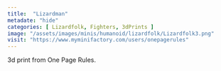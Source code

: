 ```yaml
---
title:  "Lizardman"
metadate: "hide"
categories: [ Lizardfolk, Fighters, 3dPrints ]
image: "/assets/images/minis/humanoid/lizardfolk/Lizardfolk3.png"
visit: "https://www.myminifactory.com/users/onepagerules"
---
```

3d print from One Page Rules.